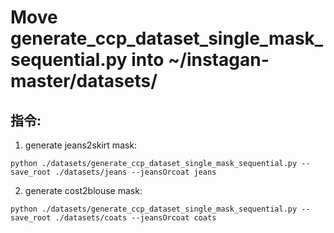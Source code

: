 # Move generate_ccp_dataset_single_mask_sequential.py into ~/instagan-master/datasets/ 

## 指令:
1. generate jeans2skirt mask:
```
python ./datasets/generate_ccp_dataset_single_mask_sequential.py --save_root ./datasets/jeans --jeansOrcoat jeans
```
2. generate cost2blouse mask:
```
python ./datasets/generate_ccp_dataset_single_mask_sequential.py --save_root ./datasets/coats --jeansOrcoat coats
```


